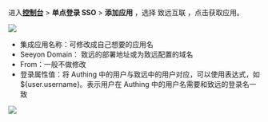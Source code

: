 <IntegrationDetailCard :title="`在 ${$localeConfig.brandName} 中创建应用`">

进入[**控制台**](https://console.authing.cn) > **单点登录 SSO** > **添加应用** ，选择 致远互联 ，点击获取应用。

![](~@imagesZhCn/integration/seeyon/1-1.png)

- 集成应用名称：可修改成自己想要的应用名
- Seeyon Domain： 致远的部署地址或为致远配置的域名
- From：一般不做修改
- 登录属性值：将 Authing 中的用户与致远中的用户对应，可以使用表达式，如 ${user.username}。表示用户在 Authing 中的用户名需要和致远的登录名一致

![](~@imagesZhCn/integration/seeyon/1-2.png)


</IntegrationDetailCard>
